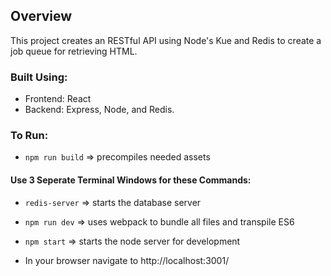 
## Overview
This project creates an RESTful API using Node's Kue and Redis to create a job queue for retrieving HTML.

### Built Using:
- Frontend: React
- Backend: Express, Node, and Redis.

### To Run:
- `npm run build` => precompiles needed assets

#### Use 3 Seperate Terminal Windows for these Commands:
- `redis-server` => starts the database server
- `npm run dev` => uses webpack to bundle all files and transpile ES6
- `npm start` => starts the node server for development

- In your browser navigate to http://localhost:3001/
